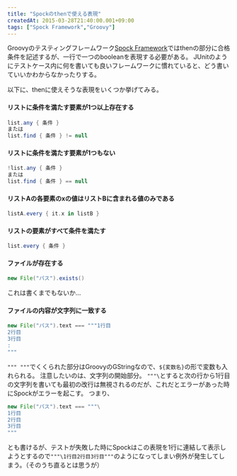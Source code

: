 ```yaml
---
title: "Spockのthenで使える表現"
createdAt: 2015-03-28T21:40:00.001+09:00
tags: ["Spock Framework","Groovy"]
---
```

Groovyのテスティングフレームワーク[Spock Framework](https://code.google.com/p/spock/)ではthenの部分に合格条件を記述するが、一行で一つのbooleanを表現する必要がある。
JUnitのようにテストケース内に何を書いても良いフレームワークに慣れていると、どう書いていいかわからなかったりする。

以下に、thenに使えそうな表現をいくつか挙げてみる。
<!--more-->

#### リストに条件を満たす要素が1つ以上存在する

```groovy
list.any { 条件 }
または
list.find { 条件 } != null
```

#### リストに条件を満たす要素が1つもない

```groovy
!list.any { 条件 }
または
list.find { 条件 } == null
```

#### リストAの各要素のxの値はリストBに含まれる値のみである

```groovy
listA.every { it.x in listB }
```

#### リストの要素がすべて条件を満たす

```groovy
list.every { 条件 }
```

#### ファイルが存在する

```groovy
new File("パス").exists()
```

これは書くまでもないか…

#### ファイルの内容が文字列に一致する

```groovy
new File("パス").text === """1行目
2行目
3行目
:
"""
```

`""" """`でくくられた部分はGroovyのGStringなので、`${変数名}`の形で変数も入れられる。
注意したいのは、文字列の開始部分。
`"""\`とすると次の行から1行目の文字列を書いても最初の改行は無視されるのだが、これだとエラーがあった時にSpockがエラーを起こす。
つまり、

```groovy
new File("パス").text === """\
1行目
2行目
3行目
"""
```

とも書けるが、テストが失敗した時にSpockはこの表現を1行に連結して表示しようとするので`"""\1行目2行目3行目"""`のようになってしまい例外が発生してしまう。（そのうち直るとは思うが）
